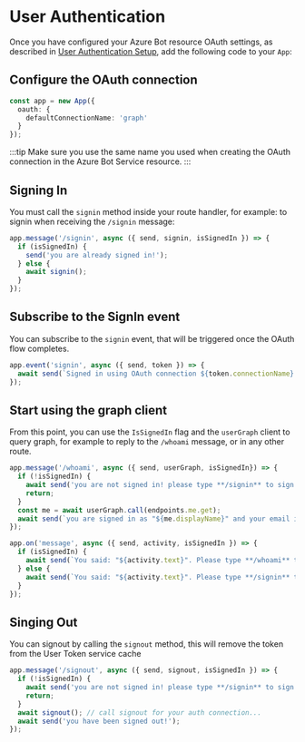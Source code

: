 # User Authentication

Once you have configured your Azure Bot resource OAuth settings, as described in [User Authentication Setup](/teams/user-authentication/sso-setup), add the following code to your `App`:


## Configure the OAuth connection

```ts
const app = new App({
  oauth: { 
    defaultConnectionName: 'graph'
  }
});
```
:::tip
Make sure you use the same name you used when creating the OAuth connection in the Azure Bot Service resource.
:::

## Signing In

You must call the `signin` method inside your route handler, for example: to signin when receiving the `/signin` message:

```ts
app.message('/signin', async ({ send, signin, isSignedIn }) => {
  if (isSignedIn) {
    send('you are already signed in!');
  } else {
    await signin();
  }
});
```

## Subscribe to the SignIn event

You can subscribe to the `signin` event, that will be triggered once the OAuth flow completes.

```ts
app.event('signin', async ({ send, token }) => {
  await send(`Signed in using OAuth connection ${token.connectionName}. Please type **/whoami** to see your profile or **/signout** to sign out.`);
});
```

## Start using the graph client

From this point, you can use the `IsSignedIn` flag and the `userGraph` client to query graph, for example to reply to the `/whoami` message, or in any other route.

```ts
app.message('/whoami', async ({ send, userGraph, isSignedIn}) => {
  if (!isSignedIn) {
    await send('you are not signed in! please type **/signin** to sign in.');
    return;
  }
  const me = await userGraph.call(endpoints.me.get);
  await send(`you are signed in as "${me.displayName}" and your email is "${me.mail || me.userPrincipalName}"`);
});

app.on('message', async ({ send, activity, isSignedIn }) => {
  if (isSignedIn) {
    await send(`You said: "${activity.text}". Please type **/whoami** to see your profile or **/signout** to sign out.`);
  } else {
    await send(`You said: "${activity.text}". Please type **/signin** to sign in.`);
  }
});
```

## Singing Out

You can signout by calling the `signout` method, this will remove the token from the User Token service cache

```ts
app.message('/signout', async ({ send, signout, isSignedIn }) => {
  if (!isSignedIn) {
    await send('you are not signed in! please type **/signin** to sign in.');
    return;
  }
  await signout(); // call signout for your auth connection...
  await send('you have been signed out!');
});
```


